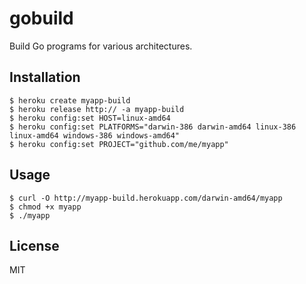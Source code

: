 # gobuild

Build Go programs for various architectures.

## Installation

    $ heroku create myapp-build
    $ heroku release http:// -a myapp-build
    $ heroku config:set HOST=linux-amd64
    $ heroku config:set PLATFORMS="darwin-386 darwin-amd64 linux-386 linux-amd64 windows-386 windows-amd64"
    $ heroku config:set PROJECT="github.com/me/myapp"

## Usage

    $ curl -O http://myapp-build.herokuapp.com/darwin-amd64/myapp
    $ chmod +x myapp
    $ ./myapp

## License

MIT
